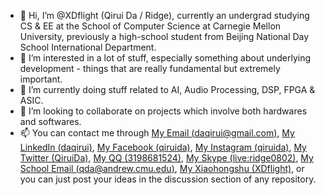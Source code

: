 - 👋 Hi, I’m @XDflight (Qirui Da / Ridge), currently an undergrad studying CS & EE at the School of Computer Science at Carnegie Mellon University, previously a high-school student from Beijing National Day School International Department. 
- 👀 I’m interested in a lot of stuff, especially something about underlying development - things that are really fundamental but extremely important.
- 🌱 I’m currently doing stuff related to AI, Audio Processing, DSP, FPGA & ASIC. 
- 💞️ I’m looking to collaborate on projects which involve both hardwares and softwares. 
- 📫 You can contact me through [My Email (daqirui@gmail.com)](mailto:daqirui@gmail.com), [My LinkedIn (daqirui)](https://www.linkedin.com/in/daqirui), [My Facebook (qiruida)](https://facebook.com/qiruida), [My Instagram (qiruida)](https://www.instagram.com/qiruida?igsh=MXA1ZzBxaHVodHIwdg==), [My Twitter (QiruiDa)](https://x.com/QiruiDa?s=09), [My QQ (3198681524)](#), [My Skype (live:ridge0802)](#), [My School Email (qda@andrew.cmu.edu)](mailto:qda@andrew.cmu.edu), [My Xiaohongshu (XDflight)](https://www.xiaohongshu.com/user/profile/65b469f5000000000d01f225?xhsshare=CopyLink&appuid=65b469f5000000000d01f225&apptime=1715162274), or you can just post your ideas in the discussion section of any repository. 

<!---
XDflight/XDflight is a ✨ special ✨ repository because its `README.md` (this file) appears on your GitHub profile.
You can click the Preview link to take a look at your changes.
--->
